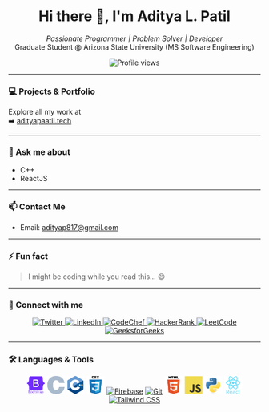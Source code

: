 <!--
👋 Hi there! Welcome to my GitHub profile.
-->

<h1 align="center">Hi there 👋, I'm Aditya L. Patil</h1>
<p align="center">
  <em>Passionate Programmer | Problem Solver | Developer</em><br/>
  Graduate Student @ Arizona State University (MS Software Engineering)
</p>

<p align="center">
  <img src="https://komarev.com/ghpvc/?username=adityap817&label=Profile%20views&color=0e75b6&style=flat" alt="Profile views" />
</p>

---

### 💻 Projects & Portfolio
Explore all my work at  
➡️ [adityapaatil.tech](https://adityapaatil.tech/)

---

### 💬 Ask me about
- C++  
- ReactJS

---

### 📫 Contact Me
- Email: [adityap817@gmail.com](mailto:adityap817@gmail.com)

---

### ⚡ Fun fact
> I might be coding while you read this... 😄

---

### 🔗 Connect with me

<p align="center">
  <a href="https://twitter.com/adityap__817" target="_blank" rel="noopener">
    <img src="https://raw.githubusercontent.com/rahuldkjain/github-profile-readme-generator/master/src/images/icons/Social/twitter.svg" alt="Twitter" width="32" height="32" />
  </a>
  <a href="https://linkedin.com/in/adityap817" target="_blank" rel="noopener">
    <img src="https://raw.githubusercontent.com/rahuldkjain/github-profile-readme-generator/master/src/images/icons/Social/linked-in-alt.svg" alt="LinkedIn" width="32" height="32" />
  </a>
  <a href="https://www.codechef.com/users/adityaa_24" target="_blank" rel="noopener">
    <img src="https://cdn.jsdelivr.net/npm/simple-icons@3.1.0/icons/codechef.svg" alt="CodeChef" width="32" height="32" />
  </a>
  <a href="https://www.hackerrank.com/adityap817" target="_blank" rel="noopener">
    <img src="https://raw.githubusercontent.com/rahuldkjain/github-profile-readme-generator/master/src/images/icons/Social/hackerrank.svg" alt="HackerRank" width="32" height="32" />
  </a>
  <a href="https://leetcode.com/adityaa_24" target="_blank" rel="noopener">
    <img src="https://raw.githubusercontent.com/rahuldkjain/github-profile-readme-generator/master/src/images/icons/Social/leet-code.svg" alt="LeetCode" width="32" height="32" />
  </a>
  <a href="https://auth.geeksforgeeks.org/user/adityapatil" target="_blank" rel="noopener">
    <img src="https://raw.githubusercontent.com/rahuldkjain/github-profile-readme-generator/master/src/images/icons/Social/geeks-for-geeks.svg" alt="GeeksforGeeks" width="32" height="32" />
  </a>
</p>

---

### 🛠️ Languages & Tools

<p align="center">
  <a href="https://getbootstrap.com" target="_blank" rel="noopener"><img src="https://raw.githubusercontent.com/devicons/devicon/master/icons/bootstrap/bootstrap-plain-wordmark.svg" alt="Bootstrap" width="36" height="36" /></a>
  <a href="https://www.cprogramming.com/" target="_blank" rel="noopener"><img src="https://raw.githubusercontent.com/devicons/devicon/master/icons/c/c-original.svg" alt="C" width="36" height="36" /></a>
  <a href="https://www.w3schools.com/cpp/" target="_blank" rel="noopener"><img src="https://raw.githubusercontent.com/devicons/devicon/master/icons/cplusplus/cplusplus-original.svg" alt="C++" width="36" height="36" /></a>
  <a href="https://www.w3schools.com/css/" target="_blank" rel="noopener"><img src="https://raw.githubusercontent.com/devicons/devicon/master/icons/css3/css3-original-wordmark.svg" alt="CSS3" width="36" height="36" /></a>
  <a href="https://firebase.google.com/" target="_blank" rel="noopener"><img src="https://www.vectorlogo.zone/logos/firebase/firebase-icon.svg" alt="Firebase" width="36" height="36" /></a>
  <a href="https://git-scm.com/" target="_blank" rel="noopener"><img src="https://www.vectorlogo.zone/logos/git-scm/git-scm-icon.svg" alt="Git" width="36" height="36" /></a>
  <a href="https://www.w3.org/html/" target="_blank" rel="noopener"><img src="https://raw.githubusercontent.com/devicons/devicon/master/icons/html5/html5-original-wordmark.svg" alt="HTML5" width="36" height="36" /></a>
  <a href="https://developer.mozilla.org/en-US/docs/Web/JavaScript" target="_blank" rel="noopener"><img src="https://raw.githubusercontent.com/devicons/devicon/master/icons/javascript/javascript-original.svg" alt="JavaScript" width="36" height="36" /></a>
  <a href="https://www.python.org" target="_blank" rel="noopener"><img src="https://raw.githubusercontent.com/devicons/devicon/master/icons/python/python-original.svg" alt="Python" width="36" height="36" /></a>
  <a href="https://reactjs.org/" target="_blank" rel="noopener"><img src="https://raw.githubusercontent.com/devicons/devicon/master/icons/react/react-original-wordmark.svg" alt="React" width="36" height="36" /></a>
  <a href="https://tailwindcss.com/" target="_blank" rel="noopener"><img src="https://www.vectorlogo.zone/logos/tailwindcss/tailwindcss-icon.svg" alt="Tailwind CSS" width="36" height="36" /></a>
</p>
